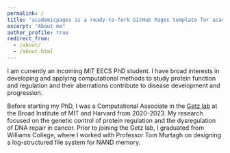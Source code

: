 ```yaml
---
permalink: /
title: "academicpages is a ready-to-fork GitHub Pages template for academic personal websites"
excerpt: "About me"
author_profile: true
redirect_from: 
  - /about/
  - /about.html
---
```


I am currently an incoming MIT EECS PhD student. I have broad
interests in developing and applying computational methods to study
protein function and regulation and their aberrations contribute to
disease development and progression.

Before starting my PhD, I was a Computational Associate in the [Getz
lab](www.getzlab.org) at the Broad Institute of MIT and Harvard from
2020-2023. My research focused on the genetic control of protein
regulation and the dysregulation of DNA repair in
cancer. Prior to joining the Getz lab, I graduated from Williams
College, where I worked with Professor Tom Murtagh on designing a
log-structured file system for NAND memory.
